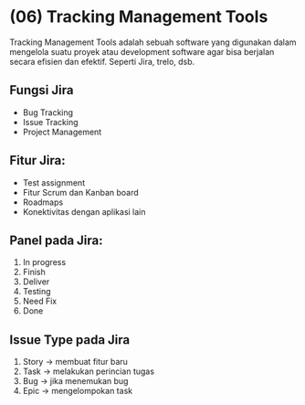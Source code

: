 # (06) Tracking Management Tools

Tracking Management Tools adalah sebuah software yang digunakan   dalam mengelola suatu proyek atau development software agar bisa berjalan secara efisien dan efektif. Seperti Jira, trelo, dsb.

## Fungsi Jira
  - Bug Tracking
  - Issue Tracking
  - Project Management

## Fitur Jira:
  - Test assignment
  - Fitur Scrum dan Kanban board
  - Roadmaps
  - Konektivitas dengan aplikasi lain

## Panel pada Jira:
  1. In progress
  2. Finish
  3. Deliver
  4. Testing
  5. Need Fix
  6. Done

## Issue Type pada Jira
  1. Story -> membuat fitur baru
  2. Task -> melakukan perincian tugas
  3. Bug -> jika menemukan bug
  4. Epic -> mengelompokan task
